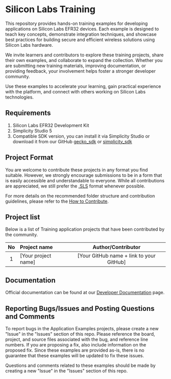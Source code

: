 # Silicon Labs Training #

This repository provides hands-on training examples for developing applications on Silicon Labs EFR32 devices. Each example is designed to teach key concepts, demonstrate integration techniques, and showcase best practices for building secure and efficient wireless solutions using Silicon Labs hardware.

We invite learners and contributors to explore these training projects, share their own examples, and collaborate to expand the collection. Whether you are submitting new training materials, improving documentation, or providing feedback, your involvement helps foster a stronger developer community.

Use these examples to accelerate your learning, gain practical experience with the platform, and connect with others working on Silicon Labs technologies.

## Requirements ##

1. Silicon Labs EFR32 Development Kit
2. Simplicity Studio 5
3. Compatible SDK version, you can install it via Simplicity Studio or download it from our GitHub [gecko_sdk](https://github.com/SiliconLabs/gecko_sdk) or [simplicity_sdk](https://github.com/SiliconLabs/simplicity_sdk)

## Project Format ##

You are welcome to contribute these projects in any format you find suitable.
However, we strongly encourage submissions to be in a form that is easily accessible and understandable to everyone.
While all contributions are appreciated, we still prefer the [.SLS](https://docs.silabs.com/simplicity-studio-5-users-guide/latest/ss-5-users-guide-about-the-simplicity-ide/import-and-export) format whenever possible.

For more details on the recommended folder structure and contribution guidelines, please refer to the [How to Contribute](../../README.md#how-to-contribute).

## Project list ##

Below is a list of Training application projects that have been contributed by the community.

| No | Project name | Author/Contributor |
|:--:|:-------------|:---------------:|
| 1  |[Your project name] | [Your GitHub name + link to your GitHub] |

## Documentation ##

Official documentation can be found at our [Developer Documentation](https://www.silabs.com/support/training.ap-language_english) page.

## Reporting Bugs/Issues and Posting Questions and Comments ##

To report bugs in the Application Examples projects, please create a new "Issue" in the "Issues" section of this repo. Please reference the board, project, and source files associated with the bug, and reference line numbers. If you are proposing a fix, also include information on the proposed fix. Since these examples are provided as-is, there is no guarantee that these examples will be updated to fix these issues.

Questions and comments related to these examples should be made by creating a new "Issue" in the "Issues" section of this repo.
